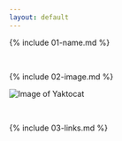 ```yaml
---
layout: default
---
```


{% include 01-name.md %}


<br>

{% include 02-image.md %}

![Image of Yaktocat](https://octodex.github.com/images/yaktocat.png)

<br>

{% include 03-links.md %}

